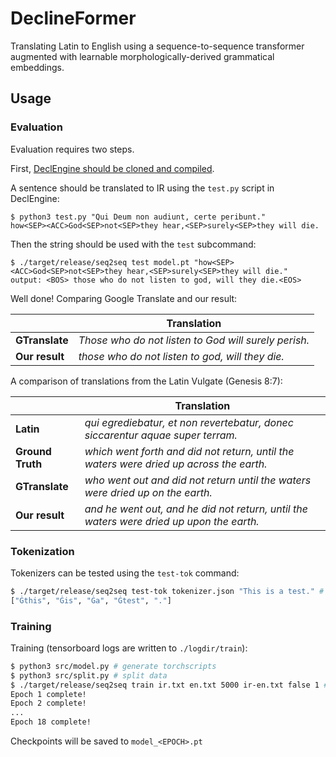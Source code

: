 # DeclineFormer
Translating Latin to English using a sequence-to-sequence transformer augmented with learnable morphologically-derived grammatical embeddings.

## Usage
### Evaluation
Evaluation requires two steps.

First, [DeclEngine should be cloned and compiled](https://github.com/BlueCannonBall/DeclEngine).

A sentence should be translated to IR using the `test.py` script in DeclEngine:
```
$ python3 test.py "Qui Deum non audiunt, certe peribunt."
how<SEP><ACC>God<SEP>not<SEP>they hear,<SEP>surely<SEP>they will die.
```

Then the string should be used with the `test` subcommand:
```
$ ./target/release/seq2seq test model.pt "how<SEP><ACC>God<SEP>not<SEP>they hear,<SEP>surely<SEP>they will die."
output: <BOS> those who do not listen to god, will they die.<EOS>
```

Well done! Comparing Google Translate and our result:

| | Translation |
|---|---|
| **GTranslate** | *Those who do not listen to God will surely perish.* |
| **Our result** | *those who do not listen to god, will they die.* |

A comparison of translations from the Latin Vulgate (Genesis 8:7):

| | Translation |
|---|---|
| **Latin** | *qui egrediebatur, et non revertebatur, donec siccarentur aquae super terram.* |
| **Ground Truth** | *which went forth and did not return, until the waters were dried up across the earth.* |
| **GTranslate** | *who went out and did not return until the waters were dried up on the earth.* |
| **Our result** | *and he went out, and he did not return, until the waters were dried up upon the earth.* |

### Tokenization

Tokenizers can be tested using the `test-tok` command:
```sh
$ ./target/release/seq2seq test-tok tokenizer.json "This is a test." # <tokenizer> <test-sentence>
["Ġthis", "Ġis", "Ġa", "Ġtest", "."]
```
### Training
Training (tensorboard logs are written to `./logdir/train`):
```sh
$ python3 src/model.py # generate torchscripts
$ python3 src/split.py # split data
$ ./target/release/seq2seq train ir.txt en.txt 5000 ir-en.txt false 1 # last parameter is number of hours before quitting
Epoch 1 complete!
Epoch 2 complete!
...
Epoch 18 complete!
```
Checkpoints will be saved to `model_<EPOCH>.pt`

